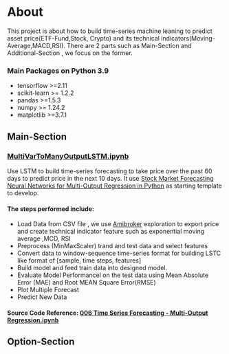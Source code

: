 # About
This project is about how to build time-series machine leaning to predict asset price(ETF-Fund,Stock, Crypto) and its technical indicators(Moving-Average,MACD,RSI). There are 2 parts such as Main-Section and Additional-Section , we focus on the former.
### Main Packages  on Python 3.9
- tensorflow >=2.11
- scikit-learn >= 1.2.2
- pandas >=1.5.3
- numpy >= 1.24.2
- matplotlib >=3.7.1

## Main-Section

### [MultiVarToManyOutputLSTM.ipynb](https://github.com/technqvi/TimeSeriesML-FinMarket/blob/main/MultiVarToManyOutputLSTM.ipynb)
Use LSTM to build time-series forecasting to take price over the past 60 days to  predict price in the next 10 days.  It use [Stock Market Forecasting Neural Networks for Multi-Output Regression in Python](https://www.relataly.com/stock-price-prediction-multi-output-regression-using-neural-networks-in-python/5800/) as starting template to develop.
#### The steps performed include:
- Load Data from CSV file , we use [Amibroker](https://www.amibroker.com/) exploration to export price and create technical indicator feature such as exponential moving average ,MCD, RSI 
- Preprocess (MinMaxScaler) trand and test data and select features
- Convert data to window-sequence time-series format  for building LSTC like format of [sample, time steps, features]
- Build model and feed train data into designed model.
- Evaluate Model Performancel on the test data using Mean Absolute Error (MAE) and Root MEAN Square Error(RMSE)
- Plot Multiple Forecast
- Predict New Data
#### Source Code Reference: [006 Time Series Forecasting - Multi-Output Regression.ipynb](https://github.com/flo7up/relataly-public-python-tutorials/blob/master/006%20Time%20Series%20Forecasting%20-%20Multi-Output%20Regression.ipynb)


## Option-Section
